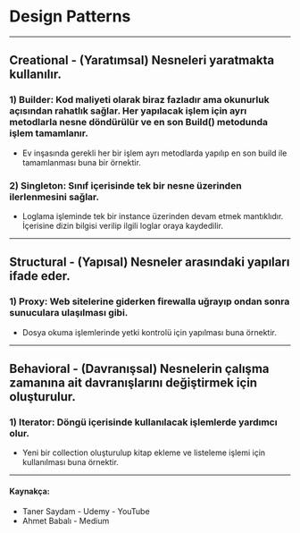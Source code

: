 # Design Patterns
---
## Creational -  (Yaratımsal) Nesneleri yaratmakta kullanılır.
### 1) Builder: Kod maliyeti olarak biraz fazladır ama okunurluk açısından rahatlık sağlar. Her yapılacak işlem için ayrı metodlarla nesne döndürülür ve en son Build() metodunda işlem tamamlanır. 
- Ev inşasında gerekli her bir işlem ayrı metodlarda yapılıp en son build ile tamamlanması buna bir örnektir.
### 2) Singleton: Sınıf içerisinde tek bir nesne üzerinden ilerlenmesini sağlar. 
- Loglama işleminde tek bir instance üzerinden devam etmek mantıklıdır. İçerisine dizin bilgisi verilip ilgili loglar oraya kaydedilir.
---
## Structural - (Yapısal) Nesneler arasındaki yapıları ifade eder.
### 1) Proxy: Web sitelerine giderken firewalla uğrayıp ondan sonra sunuculara ulaşılması gibi. 
- Dosya okuma işlemlerinde yetki kontrolü için yapılması buna örnektir.
---
## Behavioral -  (Davranışsal) Nesnelerin çalışma zamanına ait davranışlarını değiştirmek için oluşturulur.
### 1) Iterator: Döngü içerisinde kullanılacak işlemlerde yardımcı olur.
- Yeni bir collection oluşturulup kitap ekleme ve listeleme işlemi için kullanılması buna örnektir.
---
#### Kaynakça:
- Taner Saydam - Udemy - YouTube
- Ahmet Babalı - Medium
